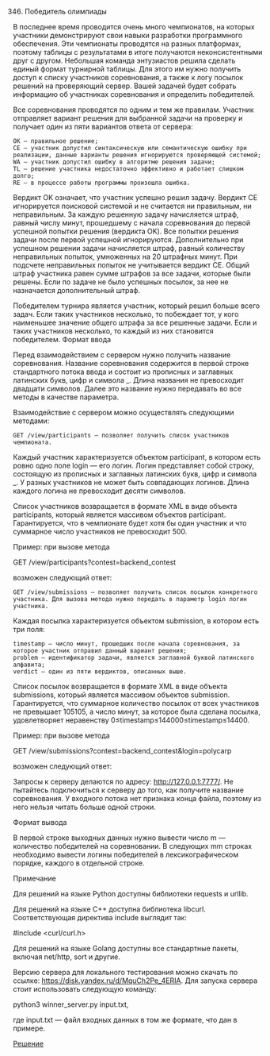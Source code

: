 346. Победитель олимпиады


В последнее время проводится очень много чемпионатов, на которых участники демонстрируют свои навыки разработки программного обеспечения. Эти чемпионаты проводятся на разных платформах, поэтому таблицы с результатами в итоге получаются неконсистентными друг с другом. Небольшая команда энтузиастов решила сделать единый формат турнирной таблицы. Для этого им нужно получить доступ к списку участников соревнования, а также к логу посылок решений на проверяющий сервер. Вашей задачей будет собрать информацию об участниках соревнования и определить победителей.

Все соревнования проводятся по одним и тем же правилам. Участник отправляет вариант решения для выбранной задачи на проверку и получает один из пяти вариантов ответа от сервера:

    OK — правильное решение;
    CE — участник допустил синтаксическую или семантическую ошибку при реализации, данные варианты решения игнорируются проверяющей системой;
    WA — участник допустил ошибку в алгоритме решения задачи;
    TL — решение участника недостаточно эффективно и работает слишком долго;
    RE — в процессе работы программы произошла ошибка.

Вердикт OK означает, что участник успешно решил задачу. Вердикт CE игнорируется поисковой системой и не считается ни правильным, ни неправильным. За каждую решенную задачу начисляется штраф, равный числу минут, прошедшему с начала соревнования до первой успешной попытки решения (вердикта OK). Все попытки решения задачи после первой успешной игнорируются. Дополнительно при успешном решении задачи начисляется штраф, равный количеству неправильных попыток, умноженных на 20 штрафных минут. При подсчете неправильных попыток не учитывается вердикт CE. Общий штраф участника равен сумме штрафов за все задачи, которые были решены. Если по задаче не было успешных посылок, за нее не назначается дополнительный штраф.

Победителем турнира является участник, который решил больше всего задач. Если таких участников несколько, то побеждает тот, у кого наименьшее значение общего штрафа за все решенные задачи. Если и таких участников несколько, то каждый из них становится победителем.
Формат ввода

Перед взаимодействием с сервером нужно получить название соревнования. Название соревнования содержится в первой строке стандартного потока ввода и состоит из прописных и заглавных латинских букв, цифр и символа _. Длина названия не превосходит двадцати символов. Далее это название нужно передавать во все методы в качестве параметра.

Взаимодействие с сервером можно осуществлять следующими методами:

    GET /view/participants — позволяет получить список участников чемпионата.

Каждый участник характеризуется объектом participant, в котором есть ровно одно поле login — его логин. Логин представляет собой строку, состоящую из прописных и заглавных латинских букв, цифр и символа _. У разных участников не может быть совпадающих логинов. Длина каждого логина не превосходит десяти символов.

Список участников возвращается в формате XML в виде объекта participants, который является массивом объектов participant. Гарантируется, что в чемпионате будет хотя бы один участник и что суммарное число участников не превосходит 500.

Пример: при вызове метода

GET /view/participants?contest=backend_contest

возможен следующий ответ:

<?xml version="1.0" encoding="UTF-8"?>
<participants>
    <participant login="polycarp" />
    <participant login="bytecarp" />
</participants>

    GET /view/submissions — позволяет получить список посылок конкретного участника. Для вызова метода нужно передать в параметр login логин участника.

Каждая посылка характеризуется объектом submission, в котором есть три поля:

    timestamp — число минут, прошедших после начала соревнования, за которое участник отправил данный вариант решения;
    problem — идентификатор задачи, является заглавной буквой латинского алфавита;
    verdict — один из пяти вердиктов, описанных выше.

Список посылок возвращается в формате XML в виде объекта submissions, который является массивом объектов submission. Гарантируется, что суммарное количество посылок от всех участников не превышает 105105, а число минут, за которое была сделана посылка, удовлетворяет неравенству 0≤timestamp≤144000≤timestamp≤14400.

Пример: при вызове метода

GET /view/submissions?contest=backend_contest\&login=polycarp

возможен следующий ответ:

<?xml version="1.0" encoding="UTF-8"?>
<submissions>
    <submission timestamp="63" problem="A" verdict="OK" />
    <submission timestamp="18" problem="B" verdict="WA" />
</submissions>

Запросы к серверу делаются по адресу: http://127.0.0.1:7777/. Не пытайтесь подключиться к серверу до того, как получите название соревнования. У входного потока нет признака конца файла, поэтому из него нельзя читать больше одной строки.

Формат вывода

В первой строке выходных данных нужно вывести число m — количество победителей на соревновании. В следующих mm строках необходимо вывести логины победителей в лексикографическом порядке, каждого в отдельной строке.

Примечание

Для решений на языке Python доступны библиотеки requests и urllib.

Для решений на языке C++ доступна библиотека libcurl. Соответствующая директива include выглядит так:

#include <curl/curl.h>

Для решений на языке Golang доступны все стандартные пакеты, включая net/http, sort и другие.

Версию сервера для локального тестирования можно скачать по ссылке: https://disk.yandex.ru/d/MquCh2Pe_4ERIA. Для запуска сервера стоит использовать следующую команду:

python3 winner_server.py input.txt,

где input.txt — файл входных данных в том же формате, что дан в примере.

[Решение](solution.py)